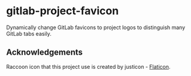 # gitlab-project-favicon

Dynamically change GitLab favicons to project logos to distinguish many GitLab tabs easily.

## Acknowledgements

Raccoon icon that this project use is created by justicon - [Flaticon](https://www.flaticon.com/free-icons/raccoon).
